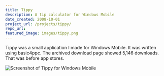 ```yaml
---
title: Tippy
description: A tip calculator for Windows Mobile
date_created: 2008-10-01
project_url: /projects/tippy/
repo_url: 
featured_image: images/tippy.png
---
```


Tippy was a small application I made for Windows Mobile. It was written using basic4ppc. The archived download page showed 5,146 downloads. That was before app stores.

![Screenshot of Tippy for Windows Mobile](/images/tippy.png)
